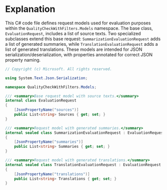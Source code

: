 # Explanation
This C# code file defines request models used for evaluation purposes within the `QualityCheckWithFilters.Models` namespace. The base class, `EvaluationRequest`, includes a list of source texts. Two specialized subclasses extend this base request: `SummarizationEvaluationRequest` adds a list of generated summaries, while `TranslationEvaluationRequest` adds a list of generated translations. These models are intended for JSON serialization/deserialization, with properties annotated for correct JSON property naming.

```csharp
// Copyright (c) Microsoft. All rights reserved.

using System.Text.Json.Serialization;

namespace QualityCheckWithFilters.Models;

/// <summary>Base request model with source texts.</summary>
internal class EvaluationRequest
{
    [JsonPropertyName("sources")]
    public List<string> Sources { get; set; }
}

/// <summary>Request model with generated summaries.</summary>
internal sealed class SummarizationEvaluationRequest : EvaluationRequest
{
    [JsonPropertyName("summaries")]
    public List<string> Summaries { get; set; }
}

/// <summary>Request model with generated translations.</summary>
internal sealed class TranslationEvaluationRequest : EvaluationRequest
{
    [JsonPropertyName("translations")]
    public List<string> Translations { get; set; }
}
```
